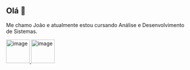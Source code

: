 ## Olá 👋

Me chamo João e atualmente estou cursando Análise e Desenvolvimento de Sistemas.

<a href="https://getbootstrap.com/" target="_blank">
<img width="64" height="64" alt="image" src="https://github.com/user-attachments/assets/6fec6b7e-9ae3-4a89-8013-23b9aee886ae">
</a>
<a href="https://getbootstrap.com/" target="_blank">
<img width="64" height="64" alt="image" src="https://encrypted-tbn0.gstatic.com/images?q=tbn:ANd9GcRuHnJDLOcdm_0b6N6kNj-1OvO9KhKYgqIy0w&s">
</a>
